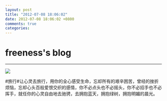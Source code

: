 ```yaml
---
layout: post
title: "2012-07-08 18:06:02"
date: 2012-07-08 18:06:02 +0800
comments: true
categories: 
---
```


# freeness's blog

----------

![](http://okqmqrbgo.bkt.clouddn.com/201207081806021.jpg)

>
\#旅行\#让心灵去旅行，用你的全心感受生命，忘却所有的艰辛困苦，曾经的挫折烦恼，忘却心头百般爱恨交织的感情，你不必点头也不必摇头，你不必招手也不必挥手，就任你的心灵自由地去驰骋，去拥抱蓝天，拥抱绿树，拥抱明媚的晨光。